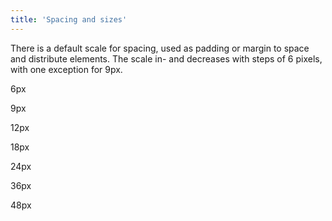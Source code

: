```yaml
---
title: 'Spacing and sizes'
---
```


<p>There is a default scale for spacing, used as padding or margin to space and distribute elements. The scale in- and decreases with steps of 6 pixels, with one exception for 9px.</p>
<p>6px</p>
<p>9px</p>
<p>12px</p>
<p>18px</p>
<p>24px</p>
<p>36px</p>
<p>48px</p>